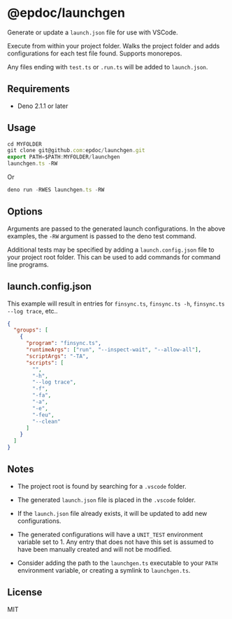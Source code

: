 # @epdoc/launchgen

Generate or update a `launch.json` file for use with VSCode.

Execute from within your project folder. Walks the project folder and adds configurations for each test file found.
Supports monorepos.

Any files ending with `test.ts` or `.run.ts` will be added to `launch.json`.

## Requirements

- Deno 2.1.1 or later

## Usage

```ts
cd MYFOLDER
git clone git@github.com:epdoc/launchgen.git
export PATH=$PATH:MYFOLDER/launchgen
launchgen.ts -RW
```

Or

```ts
deno run -RWES launchgen.ts -RW
```

## Options

Arguments are passed to the generated launch configurations. In the above examples, the `-RW` argument is passed to the
deno test command.

Additional tests may be specified by adding a `launch.config.json` file to your project root folder. This can be used to
add commands for command line programs.

## launch.config.json

This example will result in entries for `finsync.ts`, `finsync.ts -h`, `finsync.ts --log trace`, etc..

```json
{
  "groups": [
    {
      "program": "finsync.ts",
      "runtimeArgs": ["run", "--inspect-wait", "--allow-all"],
      "scriptArgs": "-TA",
      "scripts": [
        "",
        "-h",
        "--log trace",
        "-f",
        "-fa",
        "-a",
        "-e",
        "-feu",
        "--clean"
      ]
    }
  ]
}
```

## Notes

- The project root is found by searching for a `.vscode` folder.

- The generated `launch.json` file is placed in the `.vscode` folder.

- If the `launch.json` file already exists, it will be updated to add new configurations.

- The generated configurations will have a `UNIT_TEST` environment variable set to 1. Any entry that does not have this
  set is assumed to have been manually created and will not be modified.

- Consider adding the path to the `launchgen.ts` executable to your `PATH` environment variable, or creating a symlink
  to `launchgen.ts`.

## License

MIT
